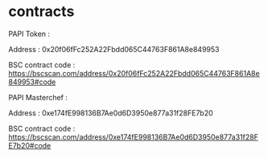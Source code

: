 # contracts

PAPI Token : 

Address : 0x20f06fFc252A22Fbdd065C44763F861A8e849953

BSC contract code : https://bscscan.com/address/0x20f06fFc252A22Fbdd065C44763F861A8e849953#code

PAPI Masterchef : 

Address : 0xe174fE998136B7Ae0d6D3950e877a31f28FE7b20

BSC contract code : https://bscscan.com/address/0xe174fE998136B7Ae0d6D3950e877a31f28FE7b20#code

